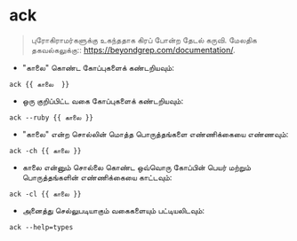 # ack

> புரோகிராமர்களுக்கு உகந்ததாக கிரப் போன்ற தேடல் கருவி.
> மேலதிக தகவல்கலுக்கு:: <https://beyondgrep.com/documentation/>.

- "காலை" கொண்ட கோப்புகளைக் கண்டறியவும்:

`ack {{ காலை  }}`

- ஒரு குறிப்பிட்ட வகை கோப்புகளைக் கண்டறியவும்:

`ack --ruby {{ காலை }}`

- "காலை" என்ற சொல்லின் மொத்த பொருத்தங்களை  எண்ணிக்கையை எண்ணவும்:

`ack -ch {{ காலை }}`

- காலை என்னும் சொல்லை கொண்ட ஒவ்வொரு கோப்பின் பெயர் மற்றும் பொருத்தங்களின் எண்ணிக்கையை காட்டவும்:

`ack -cl {{ காலை }}`

- அனைத்து செல்லுபடியாகும் வகைகளையும் பட்டியலிடவும்:

`ack --help=types`
